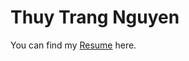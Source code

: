 <html>
<body>

<h1>Thuy Trang Nguyen </h1>
<p> You can find my <a href="https://github.com/thuytrang-nguyen/thuytrang-nguyen.github.io/blob/main/files/Thuy_Trang_Nguyen_Resume_.pdf">Resume</a> here.</p>
</body>
</html>
